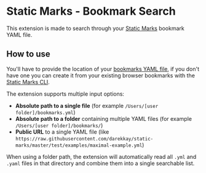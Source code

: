 # Static Marks - Bookmark Search

This extension is made to search through your [Static Marks](https://github.com/darekkay/static-marks) bookmark YAML file.

## How to use

You'll have to provide the location of your [bookmarks YAML file](https://github.com/darekkay/static-marks#file-format), if you don't have one you can create it from your existing browser bookmarks with the [Static Marks CLI](https://github.com/darekkay/static-marks#quickstart).

The extension supports multiple input options:
- **Absolute path to a single file** (for example `/Users/[user folder]/bookmarks.yml`)
- **Absolute path to a folder** containing multiple YAML files (for example `/Users/[user folder]/bookmarks/`)
- **Public URL** to a single YAML file (like `https://raw.githubusercontent.com/darekkay/static-marks/master/test/examples/maximal-example.yml`)

When using a folder path, the extension will automatically read all `.yml` and `.yaml` files in that directory and combine them into a single searchable list.
